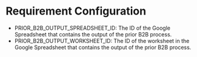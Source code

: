 # Requirement Configuration

- PRIOR_B2B_OUTPUT_SPREADSHEET_ID: The ID of the Google Spreadsheet that contains the output of the prior B2B process.
- PRIOR_B2B_OUTPUT_WORKSHEET_ID: The ID of the worksheet in the Google Spreadsheet that contains the output of the prior B2B process.